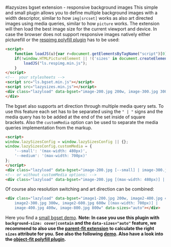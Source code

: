 #lazysizes bgset extension - responsive background images
This simple and small plugin allows you to define multiple background images with a width descriptor, similar to how ``img[srcset]`` works as also art directed images using media queries, similar to how ``picture`` works.
The extension will then load the best image size for the current viewport and device. In case the browser does not support responsive images natively either picturefill or the [respimg polyfill plugin](../respimg) has to be used:
```html
<script>
    function loadJS(u){var r=document.getElementsByTagName("script")[0],s=document.createElement("script");s.src=u;r.parentNode.insertBefore(s,r);}
    if(!window.HTMLPictureElement || !('sizes' in document.createElement('img'))){
        loadJS("ls.respimg.min.js");
    }
</script>
<!--  your stylesheets -->
<script src="ls.bgset.min.js"></script>
<script src="lazysizes.min.js"></script>
<div class="lazyload" data-bgset="image-200.jpg 200w, image-300.jpg 300w, image-400.jpg 400w" data-sizes="auto">
</div>
```
The bgset also supports art direction through multiple media query sets. To use this feature each set has to be separated using the ``" | "`` signs and the media query has to be added at the end of the set inside of square brackets.
Also the ``customMedia`` option can be used to separate the media queries implementation from the markup.
```html
<script>
window.lazySizesConfig = window.lazySizesConfig || {};
window.lazySizesConfig.customMedia = {
    '--small': '(max-width: 480px)',
    '--medium': '(max-width: 700px)'
};
</script>
<div class="lazyload" data-bgset="image-200.jpg [--small] | image-300.jpg [--medium] | image-400.jpg"></div>
<!-- or without customMedia options: -->
<div class="lazyload" data-bgset="image-200.jpg [(max-width: 480px)] | image-300.jpg [(max-width: 700px)] | image-400.jpg"></div>
```
Of course also resolution switching and art direction can be combined:
```html
<div class="lazyload" data-bgset="image1-200.jpg 200w, image2-400.jpg 400w [(max-width: 480px)] |
    image2-300.jpg 300w, image2-600.jpg 600w [(max-width: 700px)] |
    image-400.jpg 400w, image-800.jpg 800w" data-sizes="auto"></div>
```
Here you find a [small bgset demo](http://jsfiddle.net/trixta/bfqqnosp/embedded/result/).
**Note: In case you use this plugin with ``background-size: cover|contain`` and the ``data-sizes="auto"`` feature, we recommend to also use the [parent-fit extension](../parent-fit/) to calculate the right ``sizes`` attribute for you. See also the following [demo](http://jsfiddle.net/trixta/w96o9xm5/). Also have a look into the [object-fit polyfill plugin](../object-fit).**

